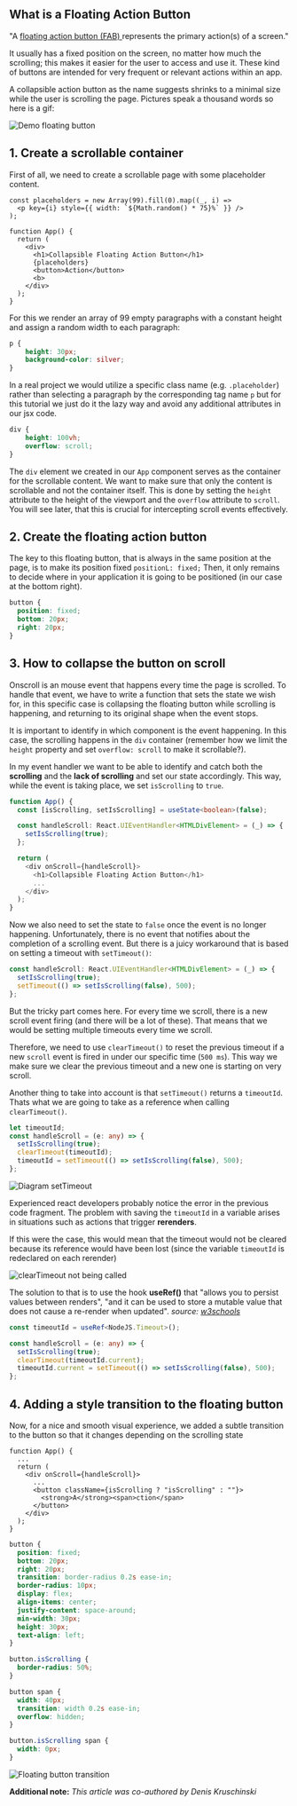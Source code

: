 
## What is a Floating Action Button 

  "A [floating action button (FAB) ](https://material.io/components/buttons-floating-action-button)represents the primary action(s) of a screen."
  
It usually has a fixed position on the screen, no matter how much the scrolling; this makes it easier for the user to access and use it. These kind of buttons are intended for very frequent or relevant actions within an app.

A collapsible action button as the name suggests shrinks to a minimal size while the user is scrolling the page. Pictures speak a thousand words so here is a gif:


![Demo floating button]()

## 1. Create a scrollable container

First of all, we need to create a scrollable page with some placeholder content.

``` tsx
const placeholders = new Array(99).fill(0).map((_, i) =>
  <p key={i} style={{ width: `${Math.random() * 75}%` }} />
);

function App() {
  return (
    <div>
      <h1>Collapsible Floating Action Button</h1>
      {placeholders}
      <button>Action</button>
      <b>
    </div>
  );
}
```

For this we render an array of 99 empty paragraphs with a constant height and assign a random width to each paragraph:

``` css
p {
    height: 30px;
    background-color: silver;
}
```

In a real project we would utilize a specific class name (e.g. `.placeholder`) rather than selecting a paragraph by the corresponding tag name `p` but for this tutorial we just do it the lazy way and avoid any additional attributes in our jsx code.

``` css
div {
    height: 100vh;
    overflow: scroll;
}
```

The `div` element we created in our `App` component serves as the container for the scrollable content. We want to make sure that only the content is scrollable and not the container itself. This is done by setting the `height` attribute to the height of the viewport and the `overflow` attribute to `scroll`. You will see later, that this is crucial for intercepting scroll events effectively.

## 2.  Create the floating action button

The key to this floating button, that is always in the same position at the page, is to make its position fixed `positionL: fixed;` Then, it only remains to decide where in your application it is going to be positioned (in our case at the bottom right).

``` css
button {
  position: fixed;
  bottom: 20px;
  right: 20px;
}
```

## 3.  How to collapse the button on scroll

Onscroll is an mouse event that happens every time the page is scrolled.
To handle that event, we have to write a function that sets the state we wish for, in this specific case is collapsing the floating button while scrolling is happening, and returning to its original shape when the event stops.

It is important to identify in which component is the event happening. In this case, the scrolling happens in the `div` container (remember how we limit the `height` property and set `overflow: scroll` to make it scrollable?).

In my event handler we want to be able to identify and catch both the **scrolling** and the **lack of scrolling** and set our state accordingly.
This way, while the event is taking place, we set `isScrolling` to `true`.

```ts
function App() {
  const [isScrolling, setIsScrolling] = useState<boolean>(false);

  const handleScroll: React.UIEventHandler<HTMLDivElement> = (_) => {
    setIsScrolling(true);
  };

  return (
    <div onScroll={handleScroll}>
      <h1>Collapsible Floating Action Button</h1>
      ...
    </div>
  );
}
```

Now we also need to set the state to `false` once the event is no longer happening. Unfortunately, there is no event that notifies about the completion of a scrolling event. But there is a juicy workaround that is based on setting a timeout with `setTimeout()`:

``` ts
const handleScroll: React.UIEventHandler<HTMLDivElement> = (_) => {
  setIsScrolling(true);
  setTimeout(() => setIsScrolling(false), 500);
};
```

But the tricky part comes here. For every time we scroll, there is a new scroll event firing (and there will be a lot of these). That means that we would be setting multiple timeouts every time we scroll.

Therefore, we need to use `clearTimeout()` to reset the previous timeout if a new `scroll` event is fired in under our specific time (`500 ms`). This way we make sure we clear the previous timeout and a new one is starting on very scroll.

Another thing to take into account is that `setTimeout()` returns a `timeoutId`. Thats what we are going to take as a reference when calling `clearTimeout()`.

```ts
let timeoutId;
const handleScroll = (e: any) => {
  setIsScrolling(true);
  clearTimeout(timeoutId);
  timeoutId = setTimeout(() => setIsScrolling(false), 500);
};
```


![Diagram setTimeout](assets/diagram1.png)

Experienced react developers probably notice the error in the previous code fragment. The problem with saving the `timeoutId` in a variable arises in situations such as actions that trigger **rerenders**.

If this were the case, this would mean that the timeout would not be cleared because its reference would have been lost (since the variable `timeoutId` is redeclared on each rerender)


![clearTimeout not being called](assets/diagram3.png)

The solution to that is to use the hook **useRef()** that "allows you to persist values between renders", "and it can be used to store a mutable value that does not cause a re-render when updated". _source: [w3schools](https://www.w3schools.com/react/react_useref.asp)_ 

```ts
const timeoutId = useRef<NodeJS.Timeout>();

const handleScroll = (e: any) => {
  setIsScrolling(true);
  clearTimeout(timeoutId.current);
  timeoutId.current = setTimeout(() => setIsScrolling(false), 500);
};
```

## 4. Adding a style transition to the floating button

Now, for a nice and smooth visual experience, we added a subtle transition to the button so that it changes depending on the scrolling state

```tsx
function App() {
  ...
  return (
    <div onScroll={handleScroll}>
      ...
      <button className={isScrolling ? "isScrolling" : ""}>
        <strong>A</strong><span>ction</span>
      </button>
    </div>
  );
}
```

``` css
button {
  position: fixed;
  bottom: 20px;
  right: 20px;
  transition: border-radius 0.2s ease-in;
  border-radius: 10px;
  display: flex;
  align-items: center;
  justify-content: space-around;
  min-width: 30px;
  height: 30px;
  text-align: left;
}

button.isScrolling {
  border-radius: 50%;
}

button span {
  width: 40px;
  transition: width 0.2s ease-in;
  overflow: hidden;
}

button.isScrolling span {
  width: 0px;
}
```

![Floating button transition](assets/diagram2.png)


**Additional note:** _This article was co-authored by Denis Kruschinski_



